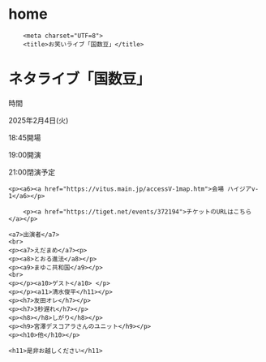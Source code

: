 # home
<!DOCTYPE html>
        <meta charset="UTF=8">
        <title>お笑いライブ「国数豆」</title>
<body>
    <h1>ネタライブ「国数豆」</h1>
    <p><a1>時間</a1></p>
    <p><a2>2025年2月4日(火)</a2></p>
    <p><a3>18:45開場</a3></p>    
    <p><a4>19:00開演</a4></p>
    <p><a5>21:00閉演予定</a5></p>

    <p><a6><a href="https://vitus.main.jp/accessV-1map.htm">会場 ハイジアv-1</a6></p>

        <p><a href="https://tiget.net/events/372194">チケットのURLはこちら</a></p>
    
    <a7>出演者</a7>
    <br>
    <p><a7>えだまめ</a7><p>
    <p><a8>とおる進法</a8></p>
    <p><a9>まゆこ共和国</a9></p>
    <br>
    <p></p><a10>ゲスト</a10> </p>
    <p></p><a11>清水俊平</h11></p>
    <p><h7>友田オレ</h7></p>
    <p><h7>3秒遅れ</h7></p>
    <p><h8></h8>しがり</h8></p>
    <p><h9>宮澤デスコアラさんのユニット</h9></p>
    <p><h10>他</h10></p>
     
    <h11>是非お越しください</h11>    
    
</body>
        
    
</html>
